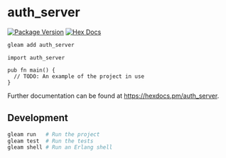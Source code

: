 # auth_server

[![Package Version](https://img.shields.io/hexpm/v/auth_server)](https://hex.pm/packages/auth_server)
[![Hex Docs](https://img.shields.io/badge/hex-docs-ffaff3)](https://hexdocs.pm/auth_server/)

```sh
gleam add auth_server
```
```gleam
import auth_server

pub fn main() {
  // TODO: An example of the project in use
}
```

Further documentation can be found at <https://hexdocs.pm/auth_server>.

## Development

```sh
gleam run   # Run the project
gleam test  # Run the tests
gleam shell # Run an Erlang shell
```
